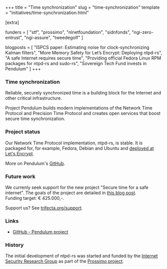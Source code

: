+++
title = "Time synchronization"
slug = "time-synchronization"
template = "initiatives/time-synchronization.html"

[extra]

funders = [
    "stf",
    "prossimo",
    "nlnetfoundation",
    "sidnfonds",
    "ngi-zero-entrust",
    "ngi-assure",
    "tweedegolf"
]

blogposts = [
    "ISPCS paper: Estimating noise for clock-synchronizing Kalman filters",
    "More Memory Safety for Let’s Encrypt: Deploying ntpd-rs",
    "A safe Internet requires secure time",
    "Providing official Fedora Linux RPM packages for ntpd-rs and sudo-rs",
    "Sovereign Tech Fund invests in Pendulum"
]
+++

### Time synchronization

Reliable, securely synchronized time is a building block for the Internet and other critical
infrastructure.

Project Pendulum builds modern implementations of the Network Time Protocol and Precision Time Protocol and creates open services that boost secure time synchronization.

### Project status

Our Network Time Protocol implementation, ntpd-rs, is stable. It is packaged for, for example, Fedora, Debian and Ubuntu and [deployed at Let's Encrypt](https://letsencrypt.org/2024/06/24/ntpd-rs-deployment).

More on Pendulum's [GitHub](https://github.com/pendulum-project).

### Future work

We currenly seek support for the new project "Secure time for a safe internet". The goals of the project are detailed in [this blog post](https://tweedegolf.nl/en/blog/122/a-safe-internet-requires-secure-time).  
Funding target: € 425.000,-.  

Support us? See [trifecta.org/support](/support).

### Links

- [GitHub - Pendulum project](https://github.com/pendulum-project)

### History

The initial development of ntpd-rs was started and funded by the [Internet Security Research Group](https://www.abetterinternet.org/) as part of the [Prossimo project](https://www.memorysafety.org/).




        